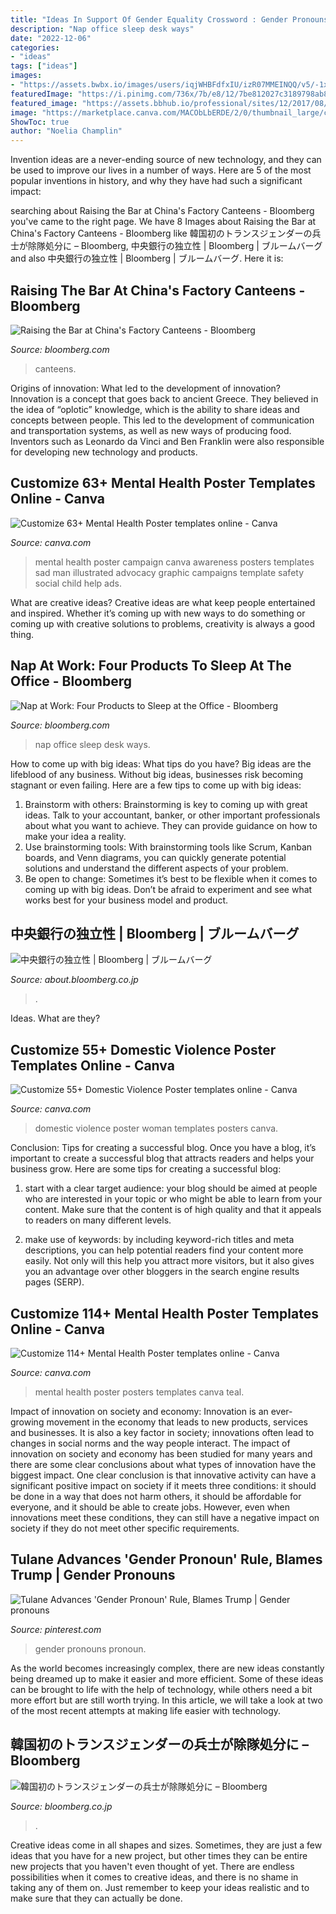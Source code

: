 ```yaml
---
title: "Ideas In Support Of Gender Equality Crossword : Gender Pronouns Pronoun"
description: "Nap office sleep desk ways"
date: "2022-12-06"
categories:
- "ideas"
tags: ["ideas"]
images:
- "https://assets.bwbx.io/images/users/iqjWHBFdfxIU/izR07MMEINQQ/v5/-1x-1.jpg"
featuredImage: "https://i.pinimg.com/736x/7b/e8/12/7be812027c3189798ab83e242551e350--blame-gender.jpg"
featured_image: "https://assets.bbhub.io/professional/sites/12/2017/08/315710482_1-4_mini.jpg"
image: "https://marketplace.canva.com/MACObLbERDE/2/0/thumbnail_large/canva-teal-and-white-mental-health-poster-MACObLbERDE.jpg"
ShowToc: true
author: "Noelia Champlin"
---
```



Invention ideas are a never-ending source of new technology, and they can be used to improve our lives in a number of ways. Here are 5 of the most popular inventions in history, and why they have had such a significant impact:

	

		
searching about Raising the Bar at China&#039;s Factory Canteens - Bloomberg you've came to the right page. We have 8 Images about Raising the Bar at China&#039;s Factory Canteens - Bloomberg like 韓国初のトランスジェンダーの兵士が除隊処分に – Bloomberg, 中央銀行の独立性 | Bloomberg | ブルームバーグ and also 中央銀行の独立性 | Bloomberg | ブルームバーグ. Here it is:
		
    
## Raising The Bar At China&#039;s Factory Canteens - Bloomberg

<img loading=lazy src="https://assets.bwbx.io/images/users/iqjWHBFdfxIU/i4t2SsLU.10w/v5/-1x-1.jpg" onerror="this.onerror=null;this.src='https://tse1.mm.bing.net/th?id=OIP.5whp3jezM3g3WEnLx7pqVAHaEK&amp;pid=15.1';" alt="Raising the Bar at China&#039;s Factory Canteens - Bloomberg">

_Source: bloomberg.com_

>canteens. 

	

Origins of innovation: What led to the development of innovation?
Innovation is a concept that goes back to ancient Greece. They believed in the idea of “oplotic” knowledge, which is the ability to share ideas and concepts between people. This led to the development of communication and transportation systems, as well as new ways of producing food. Inventors such as Leonardo da Vinci and Ben Franklin were also responsible for developing new technology and products.

    
## Customize 63+ Mental Health Poster Templates Online - Canva

<img loading=lazy src="https://marketplace.canva.com/MADOPh5nwBY/1/0/thumbnail_large/canva-orange-illustrated-sad-man-mental-health-poster-MADOPh5nwBY.jpg" onerror="this.onerror=null;this.src='https://tse1.mm.bing.net/th?id=OIP.MFunf29I4w_kBnz0-fzHZQAAAA&amp;pid=15.1';" alt="Customize 63+ Mental Health Poster templates online - Canva">

_Source: canva.com_

>mental health poster campaign canva awareness posters templates sad man illustrated advocacy graphic campaigns template safety social child help ads. 

	

What are creative ideas?
Creative ideas are what keep people entertained and inspired. Whether it’s coming up with new ways to do something or coming up with creative solutions to problems, creativity is always a good thing.

    
## Nap At Work: Four Products To Sleep At The Office - Bloomberg

<img loading=lazy src="https://assets.bwbx.io/images/users/iqjWHBFdfxIU/iKi6cqWCSopg/v5/-1x-1.jpg" onerror="this.onerror=null;this.src='https://tse2.mm.bing.net/th?id=OIP.4rThj3BqTfeYYh2xUZBDvQHaEK&amp;pid=15.1';" alt="Nap at Work: Four Products to Sleep at the Office - Bloomberg">

_Source: bloomberg.com_

>nap office sleep desk ways. 

	

How to come up with big ideas: What tips do you have?
Big ideas are the lifeblood of any business. Without big ideas, businesses risk becoming stagnant or even failing. Here are a few tips to come up with big ideas: 
1. Brainstorm with others: Brainstorming is key to coming up with great ideas. Talk to your accountant, banker, or other important professionals about what you want to achieve. They can provide guidance on how to make your idea a reality. 
2. Use brainstorming tools: With brainstorming tools like Scrum, Kanban boards, and Venn diagrams, you can quickly generate potential solutions and understand the different aspects of your problem. 
3. Be open to change: Sometimes it’s best to be flexible when it comes to coming up with big ideas. Don’t be afraid to experiment and see what works best for your business model and product.

    
## 中央銀行の独立性 | Bloomberg | ブルームバーグ

<img loading=lazy src="https://assets.bbhub.io/professional/sites/12/2017/08/315710482_1-4_mini.jpg" onerror="this.onerror=null;this.src='https://tse4.mm.bing.net/th?id=OIP.4-pNnnBWh7O9m0O50f7HZgHaE8&amp;pid=15.1';" alt="中央銀行の独立性 | Bloomberg | ブルームバーグ">

_Source: about.bloomberg.co.jp_

>. 

	

Ideas. What are they?

    
## Customize 55+ Domestic Violence Poster Templates Online - Canva

<img loading=lazy src="https://marketplace.canva.com/MACPMTFelsY/1/0/thumbnail_large/canva-red-woman-photo-domestic-violence-poster-MACPMTFelsY.jpg" onerror="this.onerror=null;this.src='https://tse1.mm.bing.net/th?id=OIP.YlqKTsimnsZjYBxgA_dpOQAAAA&amp;pid=15.1';" alt="Customize 55+ Domestic Violence Poster templates online - Canva">

_Source: canva.com_

>domestic violence poster woman templates posters canva. 

	

Conclusion: Tips for creating a successful blog.
Once you have a blog, it’s important to create a successful blog that attracts readers and helps your business grow. Here are some tips for creating a successful blog:
1. start with a clear target audience: your blog should be aimed at people who are interested in your topic or who might be able to learn from your content. Make sure that the content is of high quality and that it appeals to readers on many different levels.

2. make use of keywords: by including keyword-rich titles and meta descriptions, you can help potential readers find your content more easily. Not only will this help you attract more visitors, but it also gives you an advantage over other bloggers in the search engine results pages (SERP).


    
## Customize 114+ Mental Health Poster Templates Online - Canva

<img loading=lazy src="https://marketplace.canva.com/MACObLbERDE/2/0/thumbnail_large/canva-teal-and-white-mental-health-poster-MACObLbERDE.jpg" onerror="this.onerror=null;this.src='https://tse2.mm.bing.net/th?id=OIP.1s9rQGYOVV7JxAJtns7jnAAAAA&amp;pid=15.1';" alt="Customize 114+ Mental Health Poster templates online - Canva">

_Source: canva.com_

>mental health poster posters templates canva teal. 

	

Impact of innovation on society and economy:
Innovation is an ever-growing movement in the economy that leads to new products, services and businesses. It is also a key factor in society; innovations often lead to changes in social norms and the way people interact. The impact of innovation on society and economy has been studied for many years and there are some clear conclusions about what types of innovation have the biggest impact. 
One clear conclusion is that innovative activity can have a significant positive impact on society if it meets three conditions: it should be done in a way that does not harm others, it should be affordable for everyone, and it should be able to create jobs. However, even when innovations meet these conditions, they can still have a negative impact on society if they do not meet other specific requirements.

    
## Tulane Advances &#039;Gender Pronoun&#039; Rule, Blames Trump | Gender Pronouns

<img loading=lazy src="https://i.pinimg.com/736x/7b/e8/12/7be812027c3189798ab83e242551e350--blame-gender.jpg" onerror="this.onerror=null;this.src='https://tse3.mm.bing.net/th?id=OIP.ZyXbgmQ0kRfqTi97kov1VQHaFj&amp;pid=15.1';" alt="Tulane Advances &#039;Gender Pronoun&#039; Rule, Blames Trump | Gender pronouns">

_Source: pinterest.com_

>gender pronouns pronoun. 

	

As the world becomes increasingly complex, there are new ideas constantly being dreamed up to make it easier and more efficient. Some of these ideas can be brought to life with the help of technology, while others need a bit more effort but are still worth trying. In this article, we will take a look at two of the most recent attempts at making life easier with technology.

    
## 韓国初のトランスジェンダーの兵士が除隊処分に – Bloomberg

<img loading=lazy src="https://assets.bwbx.io/images/users/iqjWHBFdfxIU/izR07MMEINQQ/v5/-1x-1.jpg" onerror="this.onerror=null;this.src='https://tse4.mm.bing.net/th?id=OIP.rGbnDiAFHWt4kGAeZFj8eQHaEK&amp;pid=15.1';" alt="韓国初のトランスジェンダーの兵士が除隊処分に – Bloomberg">

_Source: bloomberg.co.jp_

>. 

	

Creative ideas come in all shapes and sizes. Sometimes, they are just a few ideas that you have for a new project, but other times they can be entire new projects that you haven't even thought of yet. There are endless possibilities when it comes to creative ideas, and there is no shame in taking any of them on. Just remember to keep your ideas realistic and to make sure that they can actually be done.


